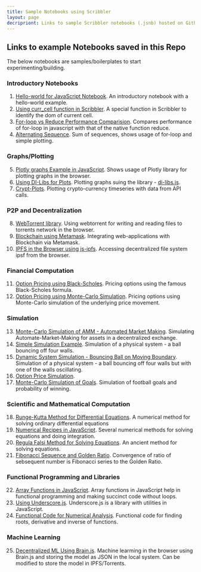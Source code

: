 ```yaml
---
title: Sample Notebooks using Scribbler
layout: page
decripriont: Links to sample Scribbler notebooks (.jsnb) hosted on Github. Click on each link to play around with the code.
---
```

## Links to example Notebooks saved in this Repo
 
The below notebooks are samples/boilerplates to start experimenting/building.

### Introductory Notebooks
1. [Hello-world for JavaScript Notebook](https://app.scribbler.live/#./examples/Hello-world.jsnb). An introductory notebook with a hello-world example.
2. [Using curr_cell function in Scribbler](https://app.scribbler.live/#./examples/curr_cell_example.jsnb). A special function in Scribbler to identify the dom of current cell.
3. [For-loop vs Reduce Performance Comparision](https://app.scribbler.live/#./examples/Timing-experiment.jsnb). Compares performance of for-loop in javascript with that of the native function reduce.
4. [Alternating Sequence](https://app.scribbler.live/#./examples/Alternating-Sequence.jsnb). Sum of sequences, shows usage of for-loop and simple plotting.

### Graphs/Plotting
5. [Plotly graphs Example in JavaScript](https://app.scribbler.live/#./examples/Plotly-Example.jsnb). Shows usage of Plotly library for plotting graphs in the browser.
6. [Using DI-Libs for Plots](https://app.scribbler.live/#./examples/DI-Lib-Plots.jsnb). Plotting graphs suing the library - [di-libs.js](https://decentralized-intelligence.com/di-libs).
7. [Crypt-Plots](https://app.scribbler.live/#./examples/Crypto-Currency-TimeSeries.jsnb). Plotting crypto-currency timeseries with data from API calls.

### P2P and Decentralization
8. [WebTorrent library](https://app.scribbler.live/#./examples/WebTorrent-Example.jsnb). Using webtorrent for writing and reading files to torrents network in the browser.
9. [Blockchain using Metamask](https://app.scribbler.live/#./examples/Ethereum-Metamask.jsnb). Integrating web-applications with Blockchain via Metamask.
10. [IPFS in the Browser using js-ipfs](https://app.scribbler.live/#./examples/IPFS-in-Browser.jsnb). Accessing decentralized file system ipsf from the browser.

### Financial Computation
11. [Option Pricing using Black-Scholes](https://app.scribbler.live/#./examples/Black-Scholes.jsnb). Pricing options using the famous Black-Scholes formula.
12. [Option Pricing using Monte-Carlo Simulation](https://app.scribbler.live/#./examples/Option-Pricing-MC.jsnb). Pricing options using Monte-Carlo simulation of the underlying price movement.


### Simulation
13. [Monte-Carlo Simulation of AMM - Automated Market Making](https://app.scribbler.live/#./examples/AMM-Simulation.jsnb). Simulating Automate-Market-Making for assets in a decentralized exchange.
14. [Simple Simulation Example](https://app.scribbler.live/#./examples/Simple-Simulation.jsnb). Simulation of a physical system - a ball bouncing off four walls.
15. [Dynamic System Simulation - Bouncing Ball on Moving Boundary](https://app.scribbler.live/#./examples/Dynamic-Simulation.jsnb). Simulation of a physical system - a ball bouncing off four walls but with one of the walls oscillating.
16. [Option Price Simulation](https://app.scribbler.live/#./examples/Black-Scholes-Simulation.jsnb). 
17. [Monte-Carlo Simulation of Goals](https://app.scribbler.live/#./examples/Monte-Carlo-Simulation-of-Goals.jsnb). Simulation of football goals and probability of winning.

### Scientific and Mathematical Computation
18. [Runge-Kutta Method for Differential Equations](https://app.scribbler.live/#./examples/Runge-Kutta-for-Differential-Equations.jsnb). A numerical method for solving ordinary differential equations
19. [Numerical Recipes in JavaScript](https://app.scribbler.live/#./examples/Numerical-Analysis-Recipes.jsnb). Several numerical methods for solving equations and doing integration.
20. [Regula Falsi Method for Solving Equations](https://app.scribbler.live/#./examples/Regula-Falsi.jsnb). An ancient method for solving equations. 
21. [Fibonacci Sequence and Golden Ratio](https://app.scribbler.live/#./examples/Fibonacci-Sequence-Golden-Ratio.jsnb). Convergence of ratio of sebsequent number is Fibonacci series to the Golden Ratio.


### Functional Programming and Libraries
22. [Array Functions in JavaScript](https://app.scribbler.live/#./examples/Array-Functions.jsnb). Array functions in JavaScript help in functional programming and making succinct code without loops.
23. [Using Underscore.js](https://app.scribbler.live/#./examples/Underscore-JS.jsnb). Underscore.js is a library with utilities in JavaScript. 
24. [Functional Code for Numerical Analysis](https://app.scribbler.live/#./examples/Numerical-Analysis-Using-Functional-Paradigm.jsnb). Functional code for finding roots, derivative and inverse of functions.

### Machine Learning
25. [Decentralized ML Using Brain.js](https://app.scribbler.live/#./examples/Decentralized-ML-Model-Storage.jsnb). Machine learming in the browser using Brain.js and storing the model as JSON in the local system. Can be modified to store the model in IPFS/Torrents.
